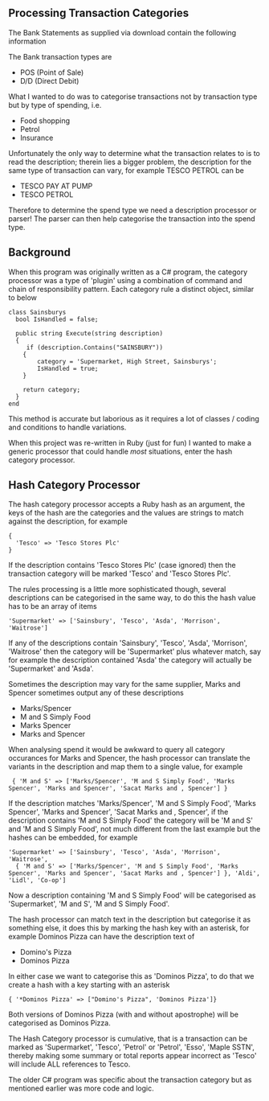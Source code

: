 Processing Transaction Categories
---------------------------------

The Bank Statements as supplied via download contain the following information

The Bank transaction types are 
- POS (Point of Sale)
- D/D (Direct Debit)

What I wanted to do was to categorise transactions not by transaction type but by type of spending, i.e.
- Food shopping
- Petrol
- Insurance

Unfortunately the only way to determine what the transaction relates to is to read the description; therein lies a bigger problem, the description for the same type of transaction can vary, for example TESCO PETROL can be 
- TESCO PAY AT PUMP
- TESCO PETROL

Therefore to determine the spend type we need a description processor or parser! The parser can then help categorise the transaction into the spend type.

Background
----------

When this program was originally written as a C# program, the category processor was a type of 'plugin' using a combination of command and chain of responsibility pattern. Each category rule a distinct object, similar to below

````
class Sainsburys
  bool IsHandled = false;

  public string Execute(string description)
  {
     if (description.Contains("SAINSBURY"))
    {
        category = 'Supermarket, High Street, Sainsburys';
        IsHandled = true;
    }

    return category;
  }
end
````

This method is accurate but laborious as it requires a lot of classes / coding and conditions to handle variations.

When this project was re-written in Ruby (just for fun) I wanted to make a generic processor that could handle *most* situations, enter the hash category processor.

Hash Category Processor
-----------------------

The hash category processor accepts a Ruby hash as an argument, the keys of the hash are the categories and the values are strings to match against the description, for example

````
{
  'Tesco' => 'Tesco Stores Plc'
}
```` 

If the description contains 'Tesco Stores Plc' (case ignored) then the transaction category will be marked 'Tesco' and 'Tesco Stores Plc'.

The rules processing is a little more sophisticated though, several descriptions can be categorised in the same way, to do this the hash value has to be an array of items

````
'Supermarket' => ['Sainsbury', 'Tesco', 'Asda', 'Morrison', 'Waitrose']
````

If any of the descriptions contain 'Sainsbury', 'Tesco', 'Asda', 'Morrison', 'Waitrose' then the category will be 'Supermarket' plus whatever match, say for example the description contained 'Asda' the category will actually be 'Supermarket' and 'Asda'.

Sometimes the description may vary for the same supplier, Marks and Spencer sometimes output any of these descriptions
- Marks/Spencer
- M and S Simply Food
- Marks Spencer
- Marks and Spencer

When analysing spend it would be awkward to query all category occurances for Marks and Spencer, the hash processor can translate the variants in the description and map them to a single value, for example

````
 { 'M and S' => ['Marks/Spencer', 'M and S Simply Food', 'Marks Spencer', 'Marks and Spencer', 'Sacat Marks and , Spencer'] }
````

If the description matches  'Marks/Spencer', 'M and S Simply Food', 'Marks Spencer', 'Marks and Spencer', 'Sacat Marks and , Spencer', if the description contains 'M and S Simply Food' the category will be 'M and S' and 'M and S Simply Food', not much different from the last example but the hashes can be embedded, for example

````
'Supermarket' => ['Sainsbury', 'Tesco', 'Asda', 'Morrison', 'Waitrose', 
  { 'M and S' => ['Marks/Spencer', 'M and S Simply Food', 'Marks Spencer', 'Marks and Spencer', 'Sacat Marks and , Spencer'] }, 'Aldi', 'Lidl', 'Co-op']
````

Now a description containing 'M and S Simply Food' will be categorised as 'Supermarket', 'M and S', 'M and S Simply Food'.

The hash processor can match text in the description but categorise it as something else, it does this by marking the hash key with an asterisk, for example Dominos Pizza can have the description text of 
- Domino's Pizza
- Dominos Pizza

In either case we want to categorise this as 'Dominos Pizza', to do that we create a hash with a key starting with an asterisk

````
{ '*Dominos Pizza' => ["Domino's Pizza", 'Dominos Pizza']}
````

Both versions of Dominos Pizza (with and without apostrophe) will be categorised as Dominos Pizza.

The Hash Category processor is cumulative, that is a transaction can be marked as 'Supermarket', 'Tesco', 'Petrol' or 'Petrol', 'Esso', 'Maple SSTN', thereby making some summary or total reports appear incorrect as 'Tesco' will include ALL references to Tesco.

The older C# program was specific about the transaction category but as mentioned earlier was more code and logic.
